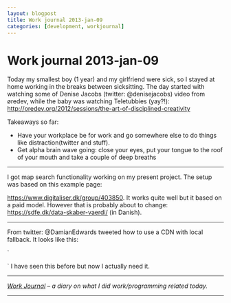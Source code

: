 ```yaml
---
layout: blogpost
title: Work journal 2013-jan-09
categories: [development, workjournal]
---
```


# Work journal 2013-jan-09

Today my smallest boy (1 year) and my girlfriend were sick, so I stayed at home working in the breaks between sicksitting. The day started with watching some of Denise Jacobs (twitter: @denisejacobs) video from øredev, while the baby was watching Teletubbies (yay?!): 
<http://oredev.org/2012/sessions/the-art-of-disciplined-creativity> 

Takeaways so far: 

*   Have your workplace be for work and go somewhere else to do things like distraction(twitter and stuff). 
*   Get alpha brain wave going: close your eyes, put your tongue to the roof of your mouth and take a couple of deep breaths 

---

I got map search functionality working on my present project. The setup was based on this example page: 

<https://www.digitaliser.dk/group/403850>. It works quite well but it based on a paid model. However that is probably about to change: <https://sdfe.dk/data-skaber-vaerdi/> (in Danish). 

---

From twitter: @DamianEdwards tweeted how to use a CDN with local fallback. It looks like this: 

`<script src="http://ajax.aspnetcdn.com/ajax/jquery/jquery-1.8.3.min.js"></script>
<script>
(window.jQuery || document.write('<script src="/scripts/jquery-1.8.3.min.js"><\/script>'));
</script>` I have seen this before but now I actually need it. 

---

*[Work Journal][1] – a diary on what I did work/programming related today.* 

---

 [1]: /blog/work-journal-what-workprogramming-related-did-i-learn-today